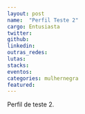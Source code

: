 ```yaml
---
layout: post
name:  "Perfil Teste 2"
cargo: Entusiasta 
twitter: 
github: 
linkedin: 
outras_redes: 
lutas: 
stacks: 
eventos: 
categories: mulhernegra
featured: 
---
```

<p>Perfil de teste 2.</p>
